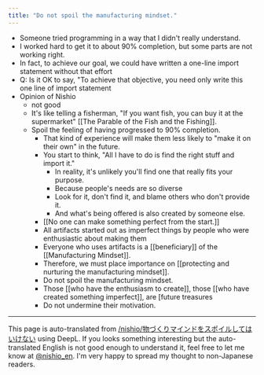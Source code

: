 ```yaml
---
title: "Do not spoil the manufacturing mindset."
---
```


- Someone tried programming in a way that I didn't really understand.
- I worked hard to get it to about 90% completion, but some parts are not working right.
- In fact, to achieve our goal, we could have written a one-line import statement without that effort
- Q: Is it OK to say, "To achieve that objective, you need only write this one line of import statement
- Opinion of Nishio
    - not good
    - It's like telling a fisherman, "If you want fish, you can buy it at the supermarket" [[The Parable of the Fish and the Fishing]].
    - Spoil the feeling of having progressed to 90% completion.
        - That kind of experience will make them less likely to "make it on their own" in the future.
        - You start to think, "All I have to do is find the right stuff and import it."
            - In reality, it's unlikely you'll find one that really fits your purpose.
            - Because people's needs are so diverse
            - Look for it, don't find it, and blame others who don't provide it.
            - And what's being offered is also created by someone else.
        - [[No one can make something perfect from the start.]]
        - All artifacts started out as imperfect things by people who were enthusiastic about making them
        - Everyone who uses artifacts is a [[beneficiary]] of the [[Manufacturing Mindset]].
        - Therefore, we must place importance on [[protecting and nurturing the manufacturing mindset]].
        - Do not spoil the manufacturing mindset.
        - Those [[who have the enthusiasm to create]], those [[who have created something imperfect]], are [future treasures
        - Do not undermine their motivation.

---
This page is auto-translated from [/nishio/物づくりマインドをスポイルしてはいけない](https://scrapbox.io/nishio/物づくりマインドをスポイルしてはいけない) using DeepL. If you looks something interesting but the auto-translated English is not good enough to understand it, feel free to let me know at [@nishio_en](https://twitter.com/nishio_en). I'm very happy to spread my thought to non-Japanese readers.